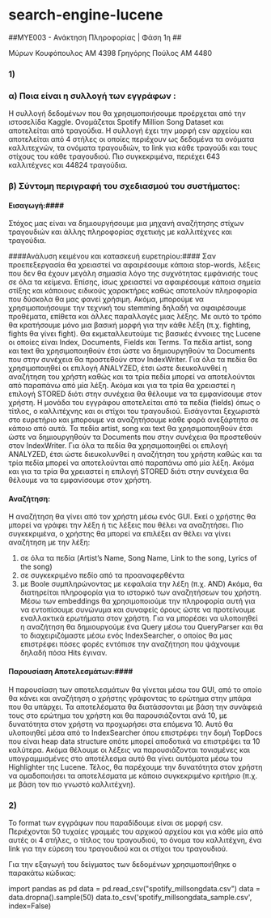 # search-engine-lucene #

##ΜΥΕ003 - Ανάκτηση Πληροφορίας | Φάση 1η ##

Μύρων Κουφόπουλος ΑΜ 4398
Γρηγόρης Πούλος ΑΜ 4480

### 1) ###
### α) Ποια είναι η συλλογή των εγγράφων : ###
 Η συλλογή δεδομένων που θα χρησιμοποιήσουμε προέρχεται από την ιστοσελίδα Kaggle. Ονομάζεται Spotify Million Song Dataset και αποτελείται από τραγούδια. Η συλλογή έχει την μορφή csv αρχείου και αποτελείται από 4 στήλες οι οποίες περιέχουν ως δεδομένα τα ονόματα καλλιτεχνών, τα ονόματα τραγουδιών, το link για κάθε τραγούδι και τους στίχους του κάθε τραγουδιού. Πιο συγκεκριμένα, περιέχει 643 καλλιτέχνες και 44824 τραγούδια.
### β) Σύντομη περιγραφή του σχεδιασμού του συστήματος: ###

#### Εισαγωγή:####
 Στόχος μας είναι να δημιουργήσουμε μια μηχανή αναζήτησης στίχων τραγουδιών και άλλης πληροφορίας σχετικής με καλλιτέχνες και τραγούδια.
 
####Ανάλυση κειμένου και κατασκευή ευρετηρίου:####
 Σαν προεπεξεργασία θα χρειαστεί να αφαιρέσουμε κάποια stop-words, λέξεις που δεν θα έχουν μεγάλη σημασία λόγο της συχνότητας εμφάνισής τους σε όλα τα κείμενα. Επίσης, ίσως χρειαστεί να αφαιρέσουμε κάποια σημεία στίξης και κάποιους ειδικούς χαρακτήρες καθώς αποτελούν πληροφορία που δύσκολα θα μας φανεί χρήσιμη. Ακόμα, μπορούμε να χρησιμοποιήσουμε την τεχνική του stemming δηλαδή να αφαιρέσουμε προθέματα, επίθετα και άλλες παραλλαγές μιας λέξης. Με αυτό το τρόπο θα κρατήσουμε μόνο μια βασική μορφή για την κάθε λέξη (π.χ. fighting, fights θα γίνει fight).
 Θα εκμεταλλευτούμε τις βασικές έννοιες της Lucene οι οποίες είναι Index, Documents, Fields και Terms. Τα πεδία artist, song και text θα χρησιμοποιηθούν έτσι ώστε να δημιουργηθούν τα Documents που στην συνέχεια θα προστεθούν στον IndexWriter. Για όλα τα πεδία θα χρησιμοποιηθεί οι επιλογή ANALYZED, έτσι ώστε διευκολυνθεί η αναζήτηση του χρήστη καθώς και τα τρία πεδία μπορεί να αποτελούνται από παραπάνω από μία λέξη. Ακόμα και για τα τρία θα χρειαστεί η επιλογή STORED διότι στην συνέχεια θα θέλουμε να τα εμφανίσουμε στον χρήστη.
 Η μονάδα του εγγράφου αποτελείται από τα πεδία (fields) όπως ο τίτλος, ο καλλιτέχνης και οι στίχοι του τραγουδιού. Εισάγονται ξεχωριστά στο ευρετήριο και μπορουμε να αναζητήσουμε κάθε φορά ανεξάρτητα σε κάποιο από αυτά.
Τα πεδία artist, song και text θα χρησιμοποιηθούν έτσι ώστε να δημιουργηθούν τα Documents που στην συνέχεια θα προστεθούν στον IndexWriter. Για όλα τα πεδία θα χρησιμοποιηθεί οι επιλογή ANALYZED, έτσι ώστε διευκολυνθεί η αναζήτηση του χρήστη καθώς και τα τρία πεδία μπορεί να αποτελούνται από παραπάνω από μία λέξη. Ακόμα και για τα τρία θα χρειαστεί η επιλογή STORED διότι στην συνέχεια θα θέλουμε να τα εμφανίσουμε στον χρήστη.

#### Αναζήτηση: ####
 Η αναζήτηση θα γίνει από τον χρήστη μέσω ενός GUI. Εκεί ο χρήστης θα μπορεί να γράφει την λέξη ή τις λέξεις που θέλει να αναζητήσει. Πιο συγκεκριμένα, ο χρήστης θα μπορεί να επιλέξει αν θέλει να γίνει αναζήτηση με την λέξη:
 1) σε όλα τα πεδία (Artist’s Name, Song Name, Link to the song, Lyrics of the song)
 2) σε συγκεκριμένο πεδίο από τα προαναφερθέντα
 3) με Boole συμπληρώνοντας με κεφαλαία την λέξη (π.χ. AND)
 Ακόμα, θα διατηρείται πληροφορία για το ιστορικό των αναζητήσεων του χρήστη. Μέσω των embeddings θα χρησιμοποιούμε την πληροφορία αυτή για να  εντοπίσουμε συνώνυμα και συναφείς όρους ώστε να προτείνουμε εναλλακτικά ερωτήματα στον χρήστη.
 Για να μπορέσει να υλοποιηθεί η αναζήτηση θα δημιουργούμε ένα Query μέσω του QueryParser και θα το διαχειριζόμαστε μέσω ενός IndexSearcher, ο οποίος θα μας επιστρέφει πόσες φορές εντόπισε την αναζήτηση που ψάχνουμε δηλαδή πόσα Hits έγιναν.
 
#### Παρουσίαση Αποτελεσμάτων:####
 Η παρουσίαση των αποτελεσμάτων θα γίνεται μέσω του GUI, από το οποίο θα κάνει και αναζήτηση ο χρήστης γράφοντας το ερώτημα στην μπάρα που θα υπάρχει. Τα αποτελέσματα θα διατάσσονται με βάση την συνάφειά τους στο ερώτημα του χρήστη και θα παρουσιάζονται ανά 10, με δυνατότητα στον χρήστη να προχωρήσει στα επόμενα 10. Αυτό θα υλοποιηθεί μέσα από το IndexSearcher όπου επιστρέφει την δομή TopDocs που είναι heap data structure οπότε μπορεί αποδοτικά να επιστρέψει τα 10 καλύτερα. Ακόμα θέλουμε οι λέξεις να παρουσιάζονται τονισμένες και υπογραμμισμένες στο αποτέλεσμα αυτό θα γίνει αυτόματα μέσω του Highlighter της Lucene. Τέλος, θα παρέχουμε την δυνατότητα στον χρήστη να ομαδοποιήσει τα αποτελέσματα με κάποιο συγκεκριμένο κριτήριο (π.χ. με βάση τον πιο γνωστό καλλιτέχνη).
### 2) ###
Το format των εγγράφων που παραδίδουμε είναι σε μορφή csv. Περιέχονται 50 τυχαίες γραμμές του αρχικού αρχείου και για κάθε μία από αυτές οι 4 στήλες, ο τίτλος του τραγουδιού, το όνομα του καλλιτέχνη, ένα link για την εύρεση του τραγουδιού και οι στίχοι του τραγουδιού.

Για την εξαγωγή του δείγματος των δεδομένων χρησιμοποιήθηκε ο παρακάτω κώδικας: 

import pandas as pd
data = pd.read_csv("spotify_millsongdata.csv")
data = data.dropna().sample(50)
data.to_csv('spotify_millsongdata_sample.csv', index=False)
